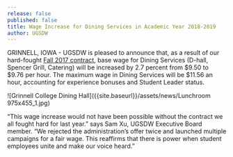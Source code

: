 ```yaml
---
release: false
published: false
title: Wage Increase for Dining Services in Academic Year 2018-2019
author: UGSDW
---
```

GRINNELL, IOWA - UGSDW is pleased to announce that, as a result of our hard-fought [Fall 2017 contract](https://www.ugsdw.org/members/contract/ "UGSDW 2017-2019 Contract"), base wage for Dining Services (D-hall, Spencer Grill, Catering) will be increased by 2.7 percent from $9.50 to $9.76 per hour. The maximum wage in Dining Services will be $11.56 an hour, accounting for experience bonuses and Student Leader status.

![Grinnell College Dining Hall]({{site.baseurl}}/assets/news/Lunchroom 975x455_1.jpg)

“This wage increase would not have been possible without the contract we all fought hard for last year.” says Sam Xu, UGSDW Executive Board member. “We rejected the administration’s offer twice and launched multiple campaigns for a fair wage. This reaffirms that there is power when student employees unite and make our voice heard.”
